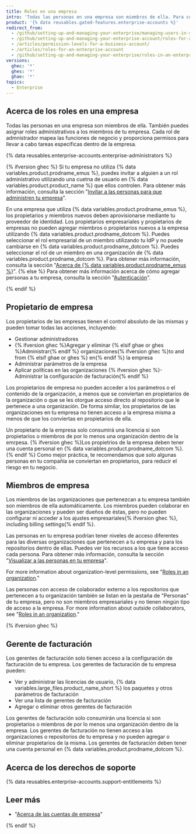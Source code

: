 ```yaml
---
title: Roles en una empresa
intro: 'Todas las personas en una empresa son miembros de ella. Para controlar el acceso a los datos y configuraciones de tu empresa, puedes asignar roles diferentes a los miembros de ella.'
product: '{% data reusables.gated-features.enterprise-accounts %}'
redirect_from:
  - /github/setting-up-and-managing-your-enterprise/managing-users-in-your-enterprise/roles-in-an-enterprise
  - /github/setting-up-and-managing-your-enterprise-account/roles-for-an-enterprise-account
  - /articles/permission-levels-for-a-business-account/
  - /articles/roles-for-an-enterprise-account
  - /github/setting-up-and-managing-your-enterprise/roles-in-an-enterprise
versions:
  ghec: '*'
  ghes: '*'
  ghae: '*'
topics:
  - Enterprise
---
```


## Acerca de los roles en una empresa

Todas las personas en una empresa son miembros de ella. También puedes asignar roles administrativos a los miembros de tu empresa. Cada rol de admnistrador mapea las funciones de negocio y proporciona permisos para llevar a cabo tareas específicas dentro de la empresa.

{% data reusables.enterprise-accounts.enterprise-administrators %}

{% ifversion ghec %}
Si tu empresa no utiliza {% data variables.product.prodname_emus %}, puedes invitar a alguien a un rol administrativo utilizando una cuetna de usuario en {% data variables.product.product_name %} que ellos controlen. Para obtener más información, consulta la sección "[Invitar a las personas para que administren tu empresa](/github/setting-up-and-managing-your-enterprise/inviting-people-to-manage-your-enterprise)".

En una empresa que utiliza {% data variables.product.prodname_emus %}, los propietarios y miembros nuevos deben aprovisionarse mediante tu proveedor de identidad. Los propietarios empresariales y propietarios de empresas no pueden agregar miembros o propietarios nuevos a la empresa utilizando {% data variables.product.prodname_dotcom %}. Puedes seleccionar el rol empresarial de un miembro utilizando tu IdP y no puede cambiarse en {% data variables.product.prodname_dotcom %}. Puedes seleccionar el rol de un miembro en una organización de {% data variables.product.prodname_dotcom %}. Para obtener más información, consulta la sección "[Acerca de {% data variables.product.prodname_emus %}](/enterprise-cloud@latest/admin/authentication/managing-your-enterprise-users-with-your-identity-provider/about-enterprise-managed-users)".
{% else %}
Para obtener más información acerca de cómo agregar personas a tu empresa, consulta la sección "[Autenticación](/admin/authentication)".

{% endif %}

## Propietario de empresa

Los propietarios de las empresas tienen el control absoluto de las mismas y pueden tomar todas las acciones, incluyendo:
- Gestionar administradores
- {% ifversion ghec %}Agregar y eliminar {% elsif ghae or ghes %}Administrar{% endif %} organizaciones{% ifversion ghec %}to and from {% elsif ghae or ghes %} en{% endif %} la empresa
- Administrar parámetros de la empresa
- Aplicar políticas en las organizaciones
{% ifversion ghec %}- Administrar la configuración de facturación{% endif %}

Los propietarios de empresa no pueden acceder a los parámetros o el contenido de la organización, a menos que se conviertan en propietarios de la organización o que se les otorgue acceso directo al repositorio que le pertenece a una organización. De forma similar, los propietarios de las organizaciones en tu empresa no tienen acceso a la empresa misma a menos de que los conviertas en propietarios de ella.

Un propietario de la empresa solo consumirá una licencia si son propietarios o miembros de por lo menos una organización dentro de la emrpesa. {% ifversion ghec %}Los propietrios de la empresa deben tener una cuenta personal en {% data variables.product.prodname_dotcom %}.{% endif %} Como mejor práctica, te recomendamos que solo algunas personas en tu compañía se conviertan en propietarios, para reducir el riesgo en tu negocio.

## Miembros de empresa

Los miembros de las organizaciones que pertenezcan a tu empresa también son miembros de ella automáticamente. Los miembros pueden colaborar en las organizaciones y pueden ser dueños de éstas, pero no pueden configurar ni acceder a los ajustes empresariales{% ifversion ghec %}, including billing settings{% endif %}.

Las personas en tu empresa podrían tener niveles de acceso diferentes para las diversas organizaciones que pertenecen a tu empresa y para los repositorios dentro de ellas. Puedes ver los recursos a los que tiene acceso cada persona. Para obtener más información, consulta la sección "[Visualizar a las personas en tu empresa](/admin/user-management/managing-users-in-your-enterprise/viewing-people-in-your-enterprise)".

For more information about organization-level permissions, see "[Roles in an organization](/organizations/managing-peoples-access-to-your-organization-with-roles/roles-in-an-organization)."

Las personas con acceso de colaborador externo a los repositorios que pertenecen a tu organización también se listan en la pestaña de "Personas" de tu empresa, pero no son miembros empresariales y no tienen ningún tipo de acceso a la empresa. For more information about outside collaborators, see "[Roles in an organization](/organizations/managing-peoples-access-to-your-organization-with-roles/roles-in-an-organization#outside-collaborators)."

{% ifversion ghec %}

## Gerente de facturación

Los gerentes de facturación solo tienen acceso a la configuración de facturación de tu empresa. Los gerentes de facturación de tu empresa pueden:
- Ver y administrar las licencias de usuario, {% data variables.large_files.product_name_short %} los paquetes y otros parámetros de facturación
- Ver una lista de gerentes de facturación
- Agregar o eliminar otros gerentes de facturación

Los gerentes de facturación solo consumirán una licencia si son propietarios o miembros de por lo menos una organización dentro de la empresa. Los gerentes de facturación no tienen acceso a las organizaciones o repositorios de tu empresa y no pueden agregar o eliminar propietarios de la misma. Los gerentes de facturación deben tener una cuenta personal en {% data variables.product.prodname_dotcom %}.

## Acerca de los derechos de soporte

{% data reusables.enterprise-accounts.support-entitlements %}

## Leer más

- "[Acerca de las cuentas de empresa](/admin/overview/about-enterprise-accounts)"

{% endif %}
